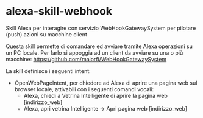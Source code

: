 # alexa-skill-webhook
Skill Alexa per interagire con servizio WebHookGatewaySystem per pilotare (push) azioni su macchine client

Questa skill permette di comandare ed avviare tramite Alexa operazioni su un PC locale.
Per farlo si appoggia ad un client da avviare su una o più macchine: https://github.com/maiorfi/WebHookGatewaySystem

La skill definisce i seguenti intent:
- OpenWebPageIntent, per chiedere ad Alexa di aprire una pagina web sul browser locale, attivabili con i seguenti comandi vocali:
  - Alexa, chiedi a Vetrina Intelligente di aprire la pagina web [indirizzo_web] 
  - Alexa, apri vetrina Intelligente -> Apri pagina web [indirizzo_web]